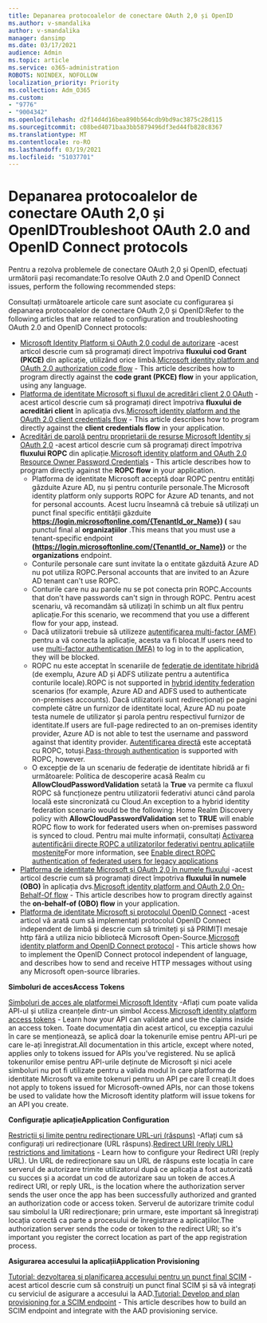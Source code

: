 ```yaml
---
title: Depanarea protocoalelor de conectare OAuth 2,0 și OpenID
ms.author: v-smandalika
author: v-smandalika
manager: dansimp
ms.date: 03/17/2021
audience: Admin
ms.topic: article
ms.service: o365-administration
ROBOTS: NOINDEX, NOFOLLOW
localization_priority: Priority
ms.collection: Adm_O365
ms.custom:
- "9776"
- "9004342"
ms.openlocfilehash: d2f14d4d16bea890b564cdb9bd9ac3875c28d115
ms.sourcegitcommit: c08bed4071baa3bb5879496df3ed44fb828c8367
ms.translationtype: MT
ms.contentlocale: ro-RO
ms.lasthandoff: 03/19/2021
ms.locfileid: "51037701"
---
```

# <a name="troubleshoot-oauth-20-and-openid-connect-protocols"></a><span data-ttu-id="566e8-102">Depanarea protocoalelor de conectare OAuth 2,0 și OpenID</span><span class="sxs-lookup"><span data-stu-id="566e8-102">Troubleshoot OAuth 2.0 and OpenID Connect protocols</span></span>

<span data-ttu-id="566e8-103">Pentru a rezolva problemele de conectare OAuth 2,0 și OpenID, efectuați următorii pași recomandate:</span><span class="sxs-lookup"><span data-stu-id="566e8-103">To resolve OAuth 2.0 and OpenID Connect issues, perform the following recommended steps:</span></span>

<span data-ttu-id="566e8-104">Consultați următoarele articole care sunt asociate cu configurarea și depanarea protocoalelor de conectare OAuth 2,0 și OpenID:</span><span class="sxs-lookup"><span data-stu-id="566e8-104">Refer to the following articles that are related to configuration and troubleshooting OAuth 2.0 and OpenID Connect protocols:</span></span>

- <span data-ttu-id="566e8-105">[Microsoft Identity Platform și OAuth 2,0 codul de autorizare](https://docs.microsoft.com/azure/active-directory/develop/v2-oauth2-auth-code-flow) -acest articol descrie cum să programați direct împotriva **fluxului cod Grant (PKCE)** din aplicație, utilizând orice limbă.</span><span class="sxs-lookup"><span data-stu-id="566e8-105">[Microsoft identity platform and OAuth 2.0 authorization code flow](https://docs.microsoft.com/azure/active-directory/develop/v2-oauth2-auth-code-flow) - This article describes how to program directly against the **code grant (PKCE) flow** in your application, using any language.</span></span>
- <span data-ttu-id="566e8-106">[Platforma de identitate Microsoft și fluxul de acreditări client 2,0 OAuth](https://docs.microsoft.com/azure/active-directory/develop/v2-oauth2-client-creds-grant-flow) -acest articol descrie cum să programați direct împotriva **fluxului de acreditări client** în aplicația dvs.</span><span class="sxs-lookup"><span data-stu-id="566e8-106">[Microsoft identity platform and the OAuth 2.0 client credentials flow](https://docs.microsoft.com/azure/active-directory/develop/v2-oauth2-client-creds-grant-flow) - This article describes how to program directly against the **client credentials flow** in your application.</span></span>
- <span data-ttu-id="566e8-107">[Acreditări de parolă pentru proprietarii de resurse Microsoft Identity și OAuth 2,0](https://docs.microsoft.com/azure/active-directory/develop/v2-oauth-ropc) -acest articol descrie cum să programați direct împotriva **fluxului ROPC** din aplicație.</span><span class="sxs-lookup"><span data-stu-id="566e8-107">[Microsoft identity platform and OAuth 2.0 Resource Owner Password Credentials](https://docs.microsoft.com/azure/active-directory/develop/v2-oauth-ropc) - This article describes how to program directly against the **ROPC flow** in your application.</span></span>
    - <span data-ttu-id="566e8-108">Platforma de identitate Microsoft acceptă doar ROPC pentru entități găzduite Azure AD, nu și pentru conturile personale.</span><span class="sxs-lookup"><span data-stu-id="566e8-108">The Microsoft identity platform only supports ROPC for Azure AD tenants, and not for personal accounts.</span></span> <span data-ttu-id="566e8-109">Acest lucru înseamnă că trebuie să utilizați un punct final specific entității găzduite **https://login.microsoftonline.com/{TenantId_or_Name}) (** sau punctul final al **organizațiilor** .</span><span class="sxs-lookup"><span data-stu-id="566e8-109">This means that you must use a tenant-specific endpoint **(https://login.microsoftonline.com/{TenantId_or_Name})** or the **organizations** endpoint.</span></span>
    - <span data-ttu-id="566e8-110">Conturile personale care sunt invitate la o entitate găzduită Azure AD nu pot utiliza ROPC.</span><span class="sxs-lookup"><span data-stu-id="566e8-110">Personal accounts that are invited to an Azure AD tenant can't use ROPC.</span></span>
    - <span data-ttu-id="566e8-111">Conturile care nu au parole nu se pot conecta prin ROPC.</span><span class="sxs-lookup"><span data-stu-id="566e8-111">Accounts that don't have passwords can't sign in through ROPC.</span></span> <span data-ttu-id="566e8-112">Pentru acest scenariu, vă recomandăm să utilizați în schimb un alt flux pentru aplicație.</span><span class="sxs-lookup"><span data-stu-id="566e8-112">For this scenario, we recommend that you use a different flow for your app, instead.</span></span>
    - <span data-ttu-id="566e8-113">Dacă utilizatorii trebuie să utilizeze [autentificarea multi-factor (AMF)](https://docs.microsoft.com/azure/active-directory/authentication/concept-mfa-howitworks) pentru a vă conecta la aplicație, acesta va fi blocat.</span><span class="sxs-lookup"><span data-stu-id="566e8-113">If users need to use [multi-factor authentication (MFA)](https://docs.microsoft.com/azure/active-directory/authentication/concept-mfa-howitworks) to log in to the application, they will be blocked.</span></span>
    - <span data-ttu-id="566e8-114">ROPC nu este acceptat în scenariile de [federație de identitate hibridă](https://docs.microsoft.com/azure/active-directory/hybrid/whatis-fed) (de exemplu, Azure AD și ADFS utilizate pentru a autentifica conturile locale).</span><span class="sxs-lookup"><span data-stu-id="566e8-114">ROPC is not supported in [hybrid identity federation](https://docs.microsoft.com/azure/active-directory/hybrid/whatis-fed) scenarios (for example, Azure AD and ADFS used to authenticate on-premises accounts).</span></span> <span data-ttu-id="566e8-115">Dacă utilizatorii sunt redirecționați pe pagini complete către un furnizor de identitate local, Azure AD nu poate testa numele de utilizator și parola pentru respectivul furnizor de identitate.</span><span class="sxs-lookup"><span data-stu-id="566e8-115">If users are full-page redirected to an on-premises identity provider, Azure AD is not able to test the username and password against that identity provider.</span></span> <span data-ttu-id="566e8-116">[Autentificarea directă](https://docs.microsoft.com/azure/active-directory/hybrid/how-to-connect-pta) este acceptată cu ROPC, totuși.</span><span class="sxs-lookup"><span data-stu-id="566e8-116">[Pass-through authentication](https://docs.microsoft.com/azure/active-directory/hybrid/how-to-connect-pta) is supported with ROPC, however.</span></span>
    - <span data-ttu-id="566e8-117">O excepție de la un scenariu de federație de identitate hibridă ar fi următoarele: Politica de descoperire acasă Realm cu **AllowCloudPasswordValidation** setată la **True** va permite ca fluxul ROPC să funcționeze pentru utilizatorii federativi atunci când parola locală este sincronizată cu Cloud.</span><span class="sxs-lookup"><span data-stu-id="566e8-117">An exception to a hybrid identity federation scenario would be the following: Home Realm Discovery policy with **AllowCloudPasswordValidation** set to **TRUE** will enable ROPC flow to work for federated users when on-premises password is synced to cloud.</span></span> <span data-ttu-id="566e8-118">Pentru mai multe informații, consultați [Activarea autentificării directe ROPC a utilizatorilor federativi pentru aplicațiile moștenite](https://docs.microsoft.com/azure/active-directory/manage-apps/configure-authentication-for-federated-users-portal#enable-direct-ropc-authentication-of-federated-users-for-legacy-applications)</span><span class="sxs-lookup"><span data-stu-id="566e8-118">For more information, see [Enable direct ROPC authentication of federated users for legacy applications](https://docs.microsoft.com/azure/active-directory/manage-apps/configure-authentication-for-federated-users-portal#enable-direct-ropc-authentication-of-federated-users-for-legacy-applications)</span></span> 
- <span data-ttu-id="566e8-119">[Platforma de identitate Microsoft și OAuth 2,0 în numele fluxului](https://docs.microsoft.com/azure/active-directory/develop/v2-oauth2-on-behalf-of-flow) -acest articol descrie cum să programați direct împotriva **fluxului în numele (OBO)** în aplicația dvs.</span><span class="sxs-lookup"><span data-stu-id="566e8-119">[Microsoft identity platform and OAuth 2.0 On-Behalf-Of flow](https://docs.microsoft.com/azure/active-directory/develop/v2-oauth2-on-behalf-of-flow) - This article describes how to program directly against the **on-behalf-of (OBO) flow** in your application.</span></span>
- <span data-ttu-id="566e8-120">[Platforma de identitate Microsoft și protocolul OpenID Connect](https://docs.microsoft.com/azure/active-directory/develop/v2-protocols-oidc) -acest articol vă arată cum să implementați protocolul OpenID Connect independent de limbă și descrie cum să trimiteți și să PRIMIȚI mesaje http fără a utiliza nicio bibliotecă Microsoft Open-Source.</span><span class="sxs-lookup"><span data-stu-id="566e8-120">[Microsoft identity platform and OpenID Connect protocol](https://docs.microsoft.com/azure/active-directory/develop/v2-protocols-oidc) - This article shows how to implement the OpenID Connect protocol independent of language, and describes how to send and receive HTTP messages without using any Microsoft open-source libraries.</span></span>

<span data-ttu-id="566e8-121">**Simboluri de acces**</span><span class="sxs-lookup"><span data-stu-id="566e8-121">**Access Tokens**</span></span>

<span data-ttu-id="566e8-122">[Simboluri de acces ale platformei Microsoft Identity](https://docs.microsoft.com/azure/active-directory/develop/access-tokens) -Aflați cum poate valida API-ul și utiliza creanțele dintr-un simbol Access.</span><span class="sxs-lookup"><span data-stu-id="566e8-122">[Microsoft identity platform access tokens](https://docs.microsoft.com/azure/active-directory/develop/access-tokens) - Learn how your API can validate and use the claims inside an access token.</span></span> <span data-ttu-id="566e8-123">Toate documentația din acest articol, cu excepția cazului în care se menționează, se aplică doar la tokenurile emise pentru API-uri pe care le-ați înregistrat.</span><span class="sxs-lookup"><span data-stu-id="566e8-123">All documentation in this article, except where noted, applies only to tokens issued for APIs you've registered.</span></span> <span data-ttu-id="566e8-124">Nu se aplică tokenurilor emise pentru API-urile deținute de Microsoft și nici acele simboluri nu pot fi utilizate pentru a valida modul în care platforma de identitate Microsoft va emite tokenuri pentru un API pe care îl creați.</span><span class="sxs-lookup"><span data-stu-id="566e8-124">It does not apply to tokens issued for Microsoft-owned APIs, nor can those tokens be used to validate how the Microsoft identity platform will issue tokens for an API you create.</span></span>

<span data-ttu-id="566e8-125">**Configurație aplicație**</span><span class="sxs-lookup"><span data-stu-id="566e8-125">**Application Configuration**</span></span>

<span data-ttu-id="566e8-126">[Restricții și limite pentru redirecționare URL-uri (răspuns)](https://docs.microsoft.com/azure/active-directory/develop/reply-url) -Aflați cum să configurați uri redirecționare (URL răspuns).</span><span class="sxs-lookup"><span data-stu-id="566e8-126">[Redirect URI (reply URL) restrictions and limitations](https://docs.microsoft.com/azure/active-directory/develop/reply-url) - Learn how to configure your Redirect URI (reply URL).</span></span> <span data-ttu-id="566e8-127">Un URL de redirecționare sau un URL de răspuns este locația în care serverul de autorizare trimite utilizatorul după ce aplicația a fost autorizată cu succes și a acordat un cod de autorizare sau un token de acces.</span><span class="sxs-lookup"><span data-stu-id="566e8-127">A redirect URI, or reply URL, is the location where the authorization server sends the user once the app has been successfully authorized and granted an authorization code or access token.</span></span> <span data-ttu-id="566e8-128">Serverul de autorizare trimite codul sau simbolul la URI redirecționare; prin urmare, este important să înregistrați locația corectă ca parte a procesului de înregistrare a aplicațiilor.</span><span class="sxs-lookup"><span data-stu-id="566e8-128">The authorization server sends the code or token to the redirect URI; so it's important you register the correct location as part of the app registration process.</span></span>

<span data-ttu-id="566e8-129">**Asigurarea accesului la aplicații**</span><span class="sxs-lookup"><span data-stu-id="566e8-129">**Application Provisioning**</span></span>

<span data-ttu-id="566e8-130">[Tutorial: dezvoltarea și planificarea accesului pentru un punct final SCIM](https://docs.microsoft.com/azure/active-directory/app-provisioning/use-scim-to-provision-users-and-groups) -acest articol descrie cum să construiți un punct final SCIM și să vă integrați cu serviciul de asigurare a accesului la AAD.</span><span class="sxs-lookup"><span data-stu-id="566e8-130">[Tutorial: Develop and plan provisioning for a SCIM endpoint](https://docs.microsoft.com/azure/active-directory/app-provisioning/use-scim-to-provision-users-and-groups) - This article describes how to build an SCIM endpoint and integrate with the AAD provisioning service.</span></span>


